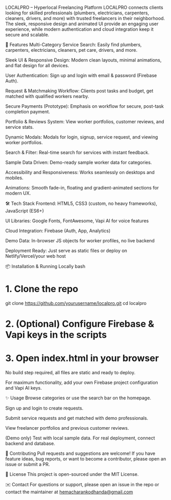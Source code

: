 LOCALPRO – Hyperlocal Freelancing Platform
LOCALPRO connects clients looking for skilled professionals (plumbers, electricians, carpenters, cleaners, drivers, and more) with trusted freelancers in their neighborhood. The sleek, responsive design and animated UI provide an engaging user experience, while modern authentication and cloud integration keep it secure and scalable.

🚀 Features
Multi-Category Service Search: Easily find plumbers, carpenters, electricians, cleaners, pet care, drivers, and more.

Sleek UI & Responsive Design: Modern clean layouts, minimal animations, and flat design for all devices.

User Authentication: Sign up and login with email & password (Firebase Auth).

Request & Matchmaking Workflow: Clients post tasks and budget, get matched with qualified workers nearby.

Secure Payments (Prototype): Emphasis on workflow for secure, post-task completion payment.

Portfolio & Reviews System: View worker portfolios, customer reviews, and service stats.

Dynamic Modals: Modals for login, signup, service request, and viewing worker portfolios.

Search & Filter: Real-time search for services with instant feedback.

Sample Data Driven: Demo-ready sample worker data for categories.

Accessibility and Responsiveness: Works seamlessly on desktops and mobiles.

Animations: Smooth fade-in, floating and gradient-animated sections for modern UX.

🛠️ Tech Stack
Frontend: HTML5, CSS3 (custom, no heavy frameworks), JavaScript (ES6+)

UI Libraries: Google Fonts, FontAwesome, Vapi AI for voice features

Cloud Integration: Firebase (Auth, App, Analytics)

Demo Data: In-browser JS objects for worker profiles, no live backend

Deployment Ready: Just serve as static files or deploy on Netlify/Vercel/your web host

📦 Installation & Running Locally
bash
# 1. Clone the repo
git clone https://github.com/yourusername/localpro.git
cd localpro

# 2. (Optional) Configure Firebase & Vapi keys in the scripts
# 3. Open index.html in your browser
No build step required, all files are static and ready to deploy.

For maximum functionality, add your own Firebase project configuration and Vapi AI keys.

✨ Usage
Browse categories or use the search bar on the homepage.

Sign up and login to create requests.

Submit service requests and get matched with demo professionals.

View freelancer portfolios and previous customer reviews.

(Demo only) Test with local sample data. For real deployment, connect backend and database.

🤝 Contributing
Pull requests and suggestions are welcome!
If you have feature ideas, bug reports, or want to become a contributor, please open an issue or submit a PR.

📄 License
This project is open-sourced under the MIT License.

✉️ Contact
For questions or support, please open an issue in the repo or contact the maintainer at hemacharankodhanda@gmail.com

